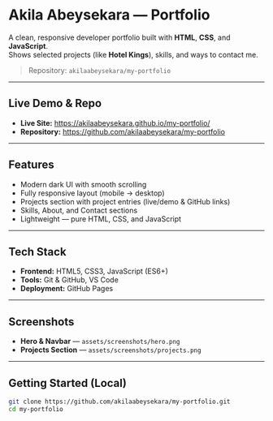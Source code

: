 # Akila Abeysekara — Portfolio

A clean, responsive developer portfolio built with **HTML**, **CSS**, and **JavaScript**.  
Shows selected projects (like **Hotel Kings**), skills, and ways to contact me.

> Repository: `akilaabeysekara/my-portfolio`

---

##  Live Demo & Repo

- **Live Site:** https://akilaabeysekara.github.io/my-portfolio/  
- **Repository:** https://github.com/akilaabeysekara/my-portfolio


---

##  Features

- Modern dark UI with smooth scrolling
- Fully responsive layout (mobile → desktop)
- Projects section with project entries (live/demo & GitHub links)
- Skills, About, and Contact sections
- Lightweight — pure HTML, CSS, and JavaScript

---

##  Tech Stack

- **Frontend:** HTML5, CSS3, JavaScript (ES6+)
- **Tools:** Git & GitHub, VS Code
- **Deployment:** GitHub Pages

---

##  Screenshots


- **Hero & Navbar** — `assets/screenshots/hero.png`  
- **Projects Section** — `assets/screenshots/projects.png`

---

##  Getting Started (Local)
   ```bash
   git clone https://github.com/akilaabeysekara/my-portfolio.git
   cd my-portfolio
